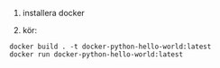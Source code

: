 1. installera docker

2. kör:
```
docker build . -t docker-python-hello-world:latest
docker run docker-python-hello-world:latest
```
